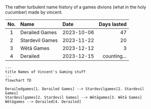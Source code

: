 The rather turbulent name history of a games divions (what in the holy cucumber) made by vincent.

| No. | Name            | Date       | Days lasted |
|:---:|:----------------|:-----------|------------:|
|  1  | Derailed Games  | 2023-10-06 |          47 |
|  2  | Stardevil Games | 2023-11-22 |          20 |
|  3  | Wētā Games      | 2023-12-12 |           3 |
|  4  | Derailed        | 2023-12-15 | counting... |



```mermaid
---
title Names of Vincent's Gaming stuff
---
flowchart TD

Derailedgames[1. Derailed Games] --> Stardevilgames[2. Stardevil Games]
Stardevilgames[2. Stardevil Games] --> Wētāgames[3. Wētā Games]
Wētāgames --> Derailed[4. Derailed]

```
